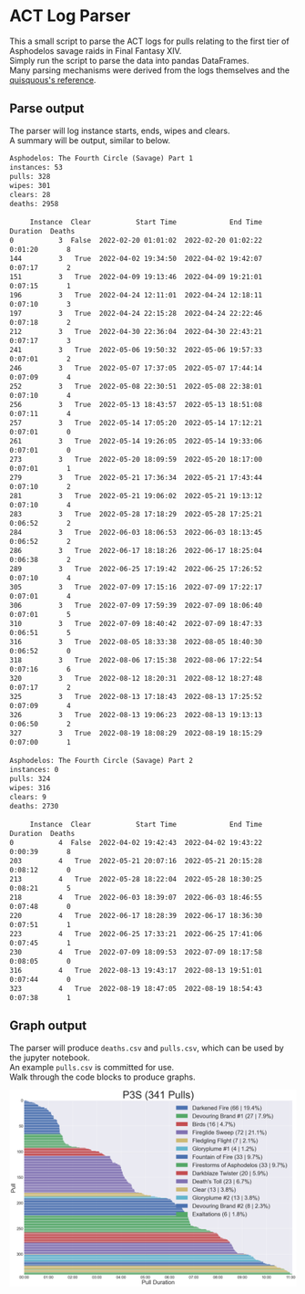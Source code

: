 # ACT Log Parser

This a small script to parse the ACT logs for pulls relating to the first tier of Asphodelos savage raids in Final Fantasy XIV.  
Simply run the script to parse the data into pandas DataFrames.  
Many parsing mechanisms were derived from the logs themselves and the [quisquous's reference](https://github.com/quisquous/cactbot/blob/main/docs/LogGuide.md).

## Parse output

The parser will log instance starts, ends, wipes and clears.  
A summary will be output, similar to below.

```text
Asphodelos: The Fourth Circle (Savage) Part 1
instances: 53
pulls: 328
wipes: 301
clears: 28
deaths: 2958

     Instance  Clear           Start Time             End Time Duration  Deaths
0           3  False  2022-02-20 01:01:02  2022-02-20 01:02:22  0:01:20       8
144         3   True  2022-04-02 19:34:50  2022-04-02 19:42:07  0:07:17       2
151         3   True  2022-04-09 19:13:46  2022-04-09 19:21:01  0:07:15       1
196         3   True  2022-04-24 12:11:01  2022-04-24 12:18:11  0:07:10       3
197         3   True  2022-04-24 22:15:28  2022-04-24 22:22:46  0:07:18       2
212         3   True  2022-04-30 22:36:04  2022-04-30 22:43:21  0:07:17       3
241         3   True  2022-05-06 19:50:32  2022-05-06 19:57:33  0:07:01       2
246         3   True  2022-05-07 17:37:05  2022-05-07 17:44:14  0:07:09       4
252         3   True  2022-05-08 22:30:51  2022-05-08 22:38:01  0:07:10       4
256         3   True  2022-05-13 18:43:57  2022-05-13 18:51:08  0:07:11       4
257         3   True  2022-05-14 17:05:20  2022-05-14 17:12:21  0:07:01       0
261         3   True  2022-05-14 19:26:05  2022-05-14 19:33:06  0:07:01       0
273         3   True  2022-05-20 18:09:59  2022-05-20 18:17:00  0:07:01       1
279         3   True  2022-05-21 17:36:34  2022-05-21 17:43:44  0:07:10       2
281         3   True  2022-05-21 19:06:02  2022-05-21 19:13:12  0:07:10       4
283         3   True  2022-05-28 17:18:29  2022-05-28 17:25:21  0:06:52       2
284         3   True  2022-06-03 18:06:53  2022-06-03 18:13:45  0:06:52       2
286         3   True  2022-06-17 18:18:26  2022-06-17 18:25:04  0:06:38       2
289         3   True  2022-06-25 17:19:42  2022-06-25 17:26:52  0:07:10       4
305         3   True  2022-07-09 17:15:16  2022-07-09 17:22:17  0:07:01       4
306         3   True  2022-07-09 17:59:39  2022-07-09 18:06:40  0:07:01       5
310         3   True  2022-07-09 18:40:42  2022-07-09 18:47:33  0:06:51       5
316         3   True  2022-08-05 18:33:38  2022-08-05 18:40:30  0:06:52       0
318         3   True  2022-08-06 17:15:38  2022-08-06 17:22:54  0:07:16       6
320         3   True  2022-08-12 18:20:31  2022-08-12 18:27:48  0:07:17       2
325         3   True  2022-08-13 17:18:43  2022-08-13 17:25:52  0:07:09       4
326         3   True  2022-08-13 19:06:23  2022-08-13 19:13:13  0:06:50       2
327         3   True  2022-08-19 18:08:29  2022-08-19 18:15:29  0:07:00       1

Asphodelos: The Fourth Circle (Savage) Part 2
instances: 0
pulls: 324
wipes: 316
clears: 9
deaths: 2730

     Instance  Clear           Start Time             End Time Duration  Deaths
0           4  False  2022-04-02 19:42:43  2022-04-02 19:43:22  0:00:39       8
203         4   True  2022-05-21 20:07:16  2022-05-21 20:15:28  0:08:12       0
213         4   True  2022-05-28 18:22:04  2022-05-28 18:30:25  0:08:21       5
218         4   True  2022-06-03 18:39:07  2022-06-03 18:46:55  0:07:48       0
220         4   True  2022-06-17 18:28:39  2022-06-17 18:36:30  0:07:51       1
223         4   True  2022-06-25 17:33:21  2022-06-25 17:41:06  0:07:45       1
230         4   True  2022-07-09 18:09:53  2022-07-09 18:17:58  0:08:05       0
316         4   True  2022-08-13 19:43:17  2022-08-13 19:51:01  0:07:44       0
323         4   True  2022-08-19 18:47:05  2022-08-19 18:54:43  0:07:38       1
```

## Graph output

The parser will produce `deaths.csv` and `pulls.csv`, which can be used by the jupyter notebook.  
An example `pulls.csv` is committed for use.  
Walk through the code blocks to produce graphs.

![p3s](p3s.png)
